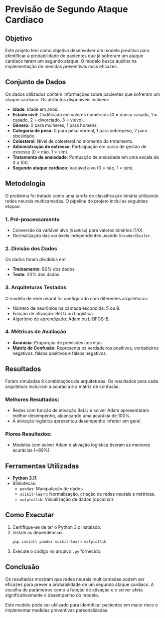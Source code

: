 
# Previsão de Segundo Ataque Cardíaco

## Objetivo
Este projeto tem como objetivo desenvolver um modelo preditivo para identificar a probabilidade de pacientes que já sofreram um ataque cardíaco terem um segundo ataque. O modelo busca auxiliar na implementação de medidas preventivas mais eficazes.

## Conjunto de Dados
Os dados utilizados contêm informações sobre pacientes que sofreram um ataque cardíaco. Os atributos disponíveis incluem:
- **Idade**: Idade em anos.
- **Estado civil**: Codificado em valores numéricos (0 = nunca casado, 1 = casado, 2 = divorciado, 3 = viúvo).
- **Gênero**: 0 para mulheres, 1 para homens.
- **Categoria de peso**: 0 para peso normal, 1 para sobrepeso, 2 para obesidade.
- **Colesterol**: Nível de colesterol no momento do tratamento.
- **Administração de estresse**: Participação em curso de gestão de estresse (0 = não, 1 = sim).
- **Tratamento de ansiedade**: Pontuação de ansiedade em uma escala de 0 a 100.
- **Segundo ataque cardíaco**: Variável alvo (0 = não, 1 = sim).

## Metodologia
O problema foi tratado como uma tarefa de classificação binária utilizando redes neurais multicamadas. O pipeline do projeto inclui as seguintes etapas:

### 1. **Pré-processamento**
- Conversão da variável alvo (`Sim`/`Não`) para valores binários (1/0).
- Normalização das variáveis independentes usando `StandardScaler`.

### 2. **Divisão dos Dados**
Os dados foram divididos em:
- **Treinamento**: 80% dos dados.
- **Teste**: 20% dos dados.

### 3. **Arquiteturas Testadas**
O modelo de rede neural foi configurado com diferentes arquiteturas:
- Número de neurônios na camada escondida: 5 ou 9.
- Função de ativação: ReLU ou Logística.
- Algoritmo de aprendizado: Adam ou L-BFGS-B.

### 4. **Métricas de Avaliação**
- **Acurácia**: Proporção de previsões corretas.
- **Matriz de Confusão**: Representa os verdadeiros positivos, verdadeiros negativos, falsos positivos e falsos negativos.

## Resultados
Foram simuladas 8 combinações de arquiteturas. Os resultados para cada arquitetura incluíram a acurácia e a matriz de confusão.

### Melhores Resultados:
- Redes com função de ativação ReLU e solver Adam apresentaram melhor desempenho, alcançando uma acurácia de 100%.
- A ativação logística apresentou desempenho inferior em geral.

### Piores Resultados:
- Modelos com solver Adam e ativação logística tiveram as menores acurácias (~89%).

## Ferramentas Utilizadas
- **Python 3.11**
- Bibliotecas:
  - `pandas`: Manipulação de dados.
  - `scikit-learn`: Normalização, criação de redes neurais e métricas.
  - `matplotlib`: Visualização de dados (opcional).

## Como Executar
1. Certifique-se de ter o Python 3.x instalado.
2. Instale as dependências:
   ```bash
   pip install pandas scikit-learn matplotlib
   ```
3. Execute o código no arquivo `.py` fornecido.

## Conclusão
Os resultados mostram que redes neurais multicamadas podem ser eficazes para prever a probabilidade de um segundo ataque cardíaco. A escolha de parâmetros como a função de ativação e o solver afeta significativamente o desempenho do modelo.

Este modelo pode ser utilizado para identificar pacientes em maior risco e implementar medidas preventivas personalizadas.
